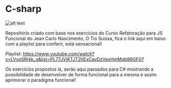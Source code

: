# C-sharp

![alt text](https://thepracticaldev.s3.amazonaws.com/i/d78xbz93842y3vxnw5ps.jpg)

Repositório criado com base nos exercícios do Curso Refatoração para JS Funcional do Jean Carlo Nascimento, O Tio Suissa, fica o link aqui em baixo com a playlist para conferir, está sensacional!

Playlist: https://www.youtube.com/watch?v=LVvoSRrkk_g&list=PL77JVjKTJT2hExCayDzVexHmMqb88GF07

Os exercícios propostos lá, serão aqui passados para C# mostrando a possibilidade de desenvolver de forma funcional para a mesma e assim aprimorar o paradigma funcional!
